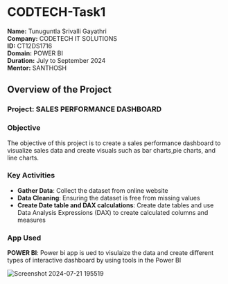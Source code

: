 # CODTECH-Task1
**Name:** Tunuguntla Srivalli Gayathri\
**Company:** CODETECH IT SOLUTIONS\
**ID:** CT12DS1716\
**Domain:** POWER BI\
**Duration:** July to September 2024\
**Mentor:** SANTHOSH

## Overview of the Project
### Project: SALES PERFORMANCE DASHBOARD

### Objective
The objective of this project is to create a sales performance dashboard to visualize sales data 
and create visuals such as bar charts,pie charts, and line charts.

### Key Activities
- **Gather Data**: Collect the dataset from online website
- **Data Cleaning**: Ensuring the dataset is free from missing values
- **Create Date table and DAX calculations**: Create date tables and use Data Analysis Expressions 
(DAX) to create calculated columns and measures

### App Used
**POWER BI**: Power bi app is ued to visulaize the data and create different types of  interactive dashboard by using tools in the Power BI

![Screenshot 2024-07-21 195519](https://github.com/user-attachments/assets/996d8697-6896-4a85-a2bb-74e37ff8e773)





